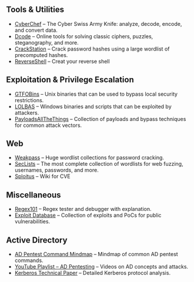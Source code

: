 ## Tools & Utilities

- [CyberChef](https://gchq.github.io/CyberChef/) – The Cyber Swiss Army Knife: analyze, decode, encode, and convert data.
- [Dcode](https://www.dcode.fr/en) – Online tools for solving classic ciphers, puzzles, steganography, and more.
- [CrackStation](https://crackstation.net) – Crack password hashes using a large wordlist of precomputed hashes.
- [ReverseShell](https://www.revshells.com/) –  Creat your reverse shell

## Exploitation & Privilege Escalation

- [GTFOBins](https://gtfobins.github.io/) – Unix binaries that can be used to bypass local security restrictions.
- [LOLBAS](https://lolbas-project.github.io/) – Windows binaries and scripts that can be exploited by attackers.
- [PayloadsAllTheThings](https://github.com/swisskyrepo/PayloadsAllTheThings) – Collection of payloads and bypass techniques for common attack vectors.


## Web

- [Weakpass](https://weakpass.com/) – Huge wordlist collections for password cracking.
- [SecLists](https://github.com/danielmiessler/SecLists) – The most complete collection of wordlists for web fuzzing, usernames, passwords, and more.
- [Sploitus](https://sploitus.com/) – Wiki for CVE


## Miscellaneous

- [Regex101](https://regex101.com/) – Regex tester and debugger with explanation.
- [Exploit Database](https://www.exploit-db.com/) – Collection of exploits and PoCs for public vulnerabilities.

## Active Directory

- [AD Pentest Command Mindmap](https://orange-cyberdefense.github.io/ocd-mindmaps/img/mindmap_ad_dark_classic_2025.03.excalidraw.svg) – Mindmap of common AD pentest commands.
- [YouTube Playlist – AD Pentesting](https://www.youtube.com/playlist?list=PLJnLaWkc9xRi71Pso26JlvyBkLUOETLjn) – Videos on AD concepts and attacks.
- [Kerberos Technical Paper](https://www.sstic.org/media/SSTIC2014/SSTIC-actes/secrets_dauthentification_pisode_ii__kerberos_cont/SSTIC2014-Article-secrets_dauthentification_pisode_ii__kerberos_contre-attaque-bordes_2.pdf) – Detailed Kerberos protocol analysis.
